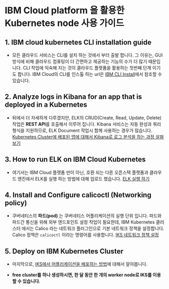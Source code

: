 # IBM Cloud platform 을 활용한 Kubernetes node 사용 가이드 
## 1. IBM cloud kubernetes CLI installation guide

- 모든 클라우드 서비스는 CLI를 설치 하는 것에서 부터 출발 합니다. 그 이유는, GUI 방식에 비해 클라우드 컴퓨팅이 더 간편하고 제공하는 기능의 수가 더 많기 때문입니다. CLI 작업에 익숙해 지는 것이 클라우드 플랫폼을 활용하는 첫번째 단계 이기도 합니다. IBM Cloud의 CLI를 인스톨 하는 url은 [IBM CLI Install](https://cloud.ibm.com/docs/containers?topic=containers-cs_cli_install)에서 참조할 수 있습니다.

## 2. Analyze logs in Kibana for an app that is deployed in a Kubernetes

- 뒤에서 더 자세하게 다루겠지만, ELK의 CRUD(Create, Read, Update, Delete)작업은 **REST API**를 호출해서 이루어 집니다. Kibana 서비스는 자동 완성과 쿼리 형식을 지원하므로, ELK Document 작업시 함께 사용하는 경우가 많습니다. [Kubernetes Cluster에 배포된 앱에 대해서 Kibana로 로그 분석을 하는 과정 살펴보기](https://cloud.ibm.com/docs/services/CloudLogAnalysis?topic=cloudloganalysis-container_logs&_ga=2.119110990.675818140.1567592592-1867362325.1567592592&cm_mc_uid=80779148459215667943334&cm_mc_sid_50200000=92217161567659999051&cm_mc_sid_52640000=28871961567660367421
)

## 3. How to run ELK on IBM Cloud Kubernetes

- 여기서는 IBM Cloud 플랫폼 만이 아닌, 호환 되는 다른 오픈스택 플랫폼과 클라우드 엔진에서 ELK를 실행 하는 방법에 대해 업로드 했습니다.
[ELK 실행 하기](https://portworx.com/run-ha-elasticsearch-elk-ibm-cloud-kubernetes-service/)

## 4. Install and Configure calicoctl (Networking policy)

- 쿠버네티스의 **파드(pod)** 는 쿠버네티스 어플리케이션의 실행 단위 입니다. 파드와 파드간 통신을 위해 외부 엔드포인트 설정 작업이 필요한데, IBM Kubernetes 클러스터 에서는 Calico 라는 네트워크 플러그인으로 기본 네트워크 정책을 설정합니다. Calico 정책은 ``calicoctl`` 이라는 명령어를 사용합니다.
[IKS 네트워크 정책 설정](https://cloud.ibm.com/docs/containers?topic=containers-network_policies#cli_install)

## 5. Deploy on IBM Kubernetes Cluster

- 마지막으로, [IKS에서 어플리케이션을 배포하는 방법](https://github.com/IBM-Cloud/get-started-node/blob/master/README-kubernetes.md)에 대해서 알아봅니다.

- **free cluster를 하나 생성하시면, 한 달 동안 한 개의 worker node로 IKS를 이용할 수 있습니다.**
